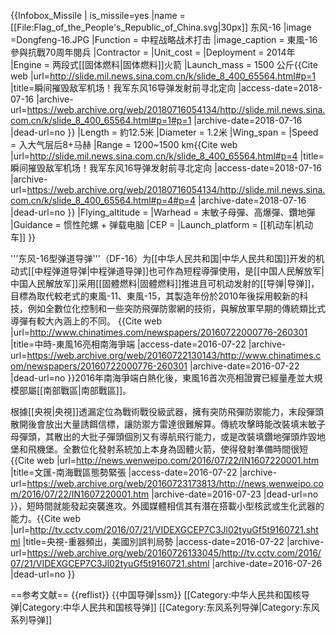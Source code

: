 {{Infobox_Missile 
| is_missile=yes
|name = [[File:Flag_of_the_People's_Republic_of_China.svg|30px]] 东风-16
|image =Dongfeng-16.JPG
|Function = 中程战略战术打击 
|image_caption = 東風-16參與抗戰70周年閱兵
|Contractor = 
|Unit_cost = 
|Deployment = 2014年 
|Engine = 两段式[[固体燃料|固体燃料]]火箭 
|Launch_mass = 1500 公斤<ref>{{Cite web |url=http://slide.mil.news.sina.com.cn/k/slide_8_400_65564.html#p=1 |title=瞬间摧毁敌军机场！我军东风16导弹发射前寻北定向 |access-date=2018-07-16 |archive-url=https://web.archive.org/web/20180716054134/http://slide.mil.news.sina.com.cn/k/slide_8_400_65564.html#p=1#p=1 |archive-date=2018-07-16 |dead-url=no }}</ref>
|Length = 約12.5米
|Diameter = 1.2米
|Wing_span = 
|Speed = 入大气层后8+马赫 
|Range = 1200~1500 km<ref>{{Cite web |url=http://slide.mil.news.sina.com.cn/k/slide_8_400_65564.html#p=4 |title=瞬间摧毁敌军机场！我军东风16导弹发射前寻北定向 |access-date=2018-07-16 |archive-url=https://web.archive.org/web/20180716054134/http://slide.mil.news.sina.com.cn/k/slide_8_400_65564.html#p=4#p=4 |archive-date=2018-07-16 |dead-url=no }}</ref> 
|Flying_altitude = 
|Warhead = 末敏子母彈、高爆彈、鑽地彈
|Guidance = 惯性陀螺 + 弹载电脑 
|CEP = 
|Launch_platform = [[机动车|机动车]] 
}} 

'''东风-16型弹道导弹'''（DF-16）为[[中华人民共和国|中华人民共和国]]开发的机动式[[中程弹道导弹|中程弹道导弹]]也可作為短程導彈使用，是[[中国人民解放军|中国人民解放军]]采用[[固體燃料|固體燃料]]推进且可机动发射的[[导弹|导弹]]，目標為取代較老式的東風-11、東風-15，其製造年份於2010年後採用較新的科技，例如全數位化控制和一些突防飛彈防禦網的技術，與解放軍早期的傳統類比式導彈有較大內涵上的不同。 <ref>{{Cite web |url=http://www.chinatimes.com/newspapers/20160722000776-260301 |title=中時-東風16亮相南海爭端 |access-date=2016-07-22 |archive-url=https://web.archive.org/web/20160722130143/http://www.chinatimes.com/newspapers/20160722000776-260301 |archive-date=2016-07-22 |dead-url=no }}</ref>2016年南海爭端白熱化後，東風16首次亮相證實已經量產並大規模部屬[[南部戰區|南部戰區]]。

根據[[央視|央視]]透漏定位為戰術戰役級武器，擁有突防飛彈防禦能力，末段彈頭散開後會放出大量誘餌信標，讓防禦方雷達很難解算。傳統攻擊時能改裝填末敏子母彈頭，其散出的大批子彈頭個別又有導航飛行能力，或是改裝填鑽地彈頭炸毀地堡和飛機堡。全數位化發射系統加上本身為固體火箭，使得發射準備時間很短<ref>{{Cite web |url=http://news.wenweipo.com/2016/07/22/IN1607220001.htm |title=文匯-南海戰區態勢緊張 |access-date=2016-07-22 |archive-url=https://web.archive.org/web/20160723173813/http://news.wenweipo.com/2016/07/22/IN1607220001.htm |archive-date=2016-07-23 |dead-url=no }}</ref>，短時間就能發起突襲進攻。外國媒體相信其有潛在搭載小型核武或生化武器的能力。<ref>{{Cite web |url=http://tv.cctv.com/2016/07/21/VIDEXGCEP7C3Jl02tyuGf5t9160721.shtml |title=央視-重器頻出，美國別誤判局勢 |access-date=2016-07-22 |archive-url=https://web.archive.org/web/20160726133045/http://tv.cctv.com/2016/07/21/VIDEXGCEP7C3Jl02tyuGf5t9160721.shtml |archive-date=2016-07-26 |dead-url=no }}</ref>

==参考文献==
{{reflist}}
{{中国导弹|ssm}}
[[Category:中华人民共和国核导弹|Category:中华人民共和国核导弹]]
[[Category:东风系列导弹|Category:东风系列导弹]]